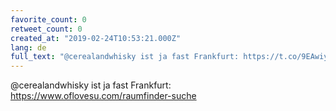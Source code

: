 ```yaml
---
favorite_count: 0
retweet_count: 0
created_at: "2019-02-24T10:53:21.000Z"
lang: de
full_text: "@cerealandwhisky ist ja fast Frankfurt: https://t.co/9EAwiyl9Xs"
---
```


@cerealandwhisky ist ja fast Frankfurt:
<https://www.oflovesu.com/raumfinder-suche>
